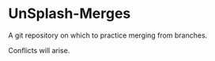 # UnSplash-Merges

A git repository on which to practice merging from branches.

Conflicts will arise.